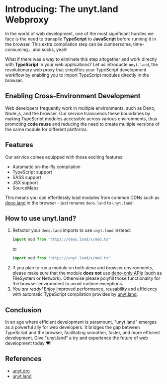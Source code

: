 <!--
	{
		description: "We introducte the brand new unyt.land service - your gateway to seamless TypeScript module loading directly in the browser.",
		preview: "res/unyt-land.png",
		date: ~2023-10-20~,
		tag: "Developer",
		author: "unyt.land",
		authorRef: https://unyt.land
	};
-->


# Introducing: The unyt.land Webproxy
In the world of web development, one of the most significant hurdles we face is the need to transpile **TypeScript** to **JavaScript** before running it in the browser. This extra compilation step can be cumbersome, time-consuming... and sucks, yeah!

What if there was a way to eliminate this step altogether and work directly with **TypeScript** in your web applications? Let us introducte `unyt.land`, the revolutionary web proxy that simplifies your TypeScript development workflow by enabling you to import TypeScript modules directly in the browser.

## Enabling Cross-Environment Development
Web developers frequently work in multiple environments, such as Deno, Node.js, and the browser. Our service transcends these boundaries by making TypeScript modules accessible across various environments, thus promoting **code reuse** and reducing the need to create multiple versions of the same module for different platforms.

## Features
Our service comes equipped with those exciting features:
* Automatic on-the-fly compilation
* TypeScript support
* SASS support
* JSX support
* SourceMaps

This means you can effortlessly load modules from common CDNs such as [deno.land](https://deno.land) in the browser - just rename `deno.land` to `unyt.land`!

## How to use unyt.land?
1. Refactor your `deno.land` imports to use `unyt.land` instead:
	```ts
	import mod from "https://deno.land/x/mod.ts"
	```
	to
	```ts
	import mod from "https://unyt.land/x/mod.ts"
	```
2. If you plan to run a module on both *deno* and *browser* environments, please make sure that the module **does not** use [deno-only APIs](https://deno.land/api@v1.37.2) (such as FileSystem or Network). Otherwise please polyfill those functionality for the browser environment to avoid runtime exceptions.
3. *You are ready!* Enjoy improved performance, reusability and efficiency with automatic TypeScript compilation provides by [unyt.land](https://unyt.land).

## Conclusion
In an age where efficient development is paramount, "unyt.land" emerges as a powerful ally for web developers. It bridges the gap between TypeScript and the browser, facilitating smoother, faster, and more efficient development. Give "unyt.land" a try and experience the future of web development today ❤️!

## References
* [unyt.org](https://unyt.org)
* [unyt.land](https://unyt.land)